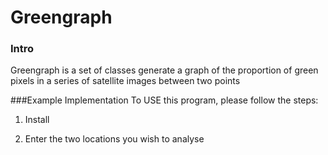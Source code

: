 Greengraph
=====================================
### Intro
Greengraph is a set of classes generate a graph of the proportion 
of green pixels in a series of satellite images between two points


###Example Implementation
To USE this program, please follow the steps:

 1. Install
 
 2. Enter the two locations you wish to analyse